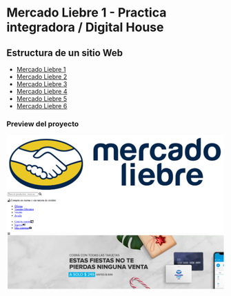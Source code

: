 # Mercado Liebre 1 - Practica integradora / Digital House
## Estructura de un sitio Web
- <a href="https://github.com/YonPalac1/Mercado_Liebre_1">Mercado Liebre 1</a><br/>
- <a href="https://github.com/YonPalac1/Mercado_Liebre_2">Mercado Liebre 2</a><br/>
- <a href="https://github.com/YonPalac1/Mercado_Liebre_3">Mercado Liebre 3</a><br/>
- <a href="https://github.com/YonPalac1/Mercado_Liebre_4">Mercado Liebre 4</a><br/>
- <a href="https://github.com/YonPalac1/Mercado_Liebre_5">Mercado Liebre 5</a><br/>
- <a href="https://github.com/YonPalac1/Mercado_Liebre_6">Mercado Liebre 6</a><br/>

### Preview del proyecto
<img src="https://github.com/YonPalac1/Mercado_Liebre_1/blob/main/preview/img.png?raw=true">
